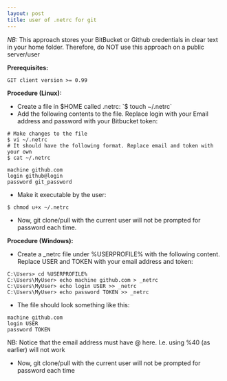 ```yaml
---
layout: post
title: user of .netrc for git
---
```



*NB:* This approach stores your BitBucket or Github credentials in clear text in your home folder. Therefore, do NOT use this approach on a public server/user

**Prerequisites:**

`GIT client version >= 0.99`

**Procedure (Linux):**
* Create a file in $HOME called .netrc: `$ touch ~/.netrc`
* Add the following contents to the file. Replace login with your Email address and password with your Bitbucket token: 

```
# Make changes to the file
$ vi ~/.netrc
# It should have the following format. Replace email and token with your own
$ cat ~/.netrc

machine github.com
login github@login
password git_password
```

* Make it executable by the user:

```
$ chmod u+x ~/.netrc
```

* Now, git clone/pull with the current user will not be prompted for password each time.

**Procedure (Windows):**
* Create a _netrc file under %USERPROFILE% with the following content. 
Replace USER and TOKEN with your email address and token:

```
C:\Users> cd %USERPROFILE%
C:\Users\MyUser> echo machine github.com > _netrc
C:\Users\MyUser> echo login USER >> _netrc
C:\Users\MyUser> echo password TOKEN >> _netrc
```

* The file should look something like this:

```
machine github.com
login USER
password TOKEN
```


NB: Notice that the email address must have @ here. I.e. using %40 (as earlier) will not work

* Now, git clone/pull with the current user will not be prompted for password each time